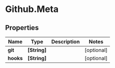 # Github.Meta

## Properties

Name | Type | Description | Notes
------------ | ------------- | ------------- | -------------
**git** | **[String]** |  | [optional] 
**hooks** | **[String]** |  | [optional] 



